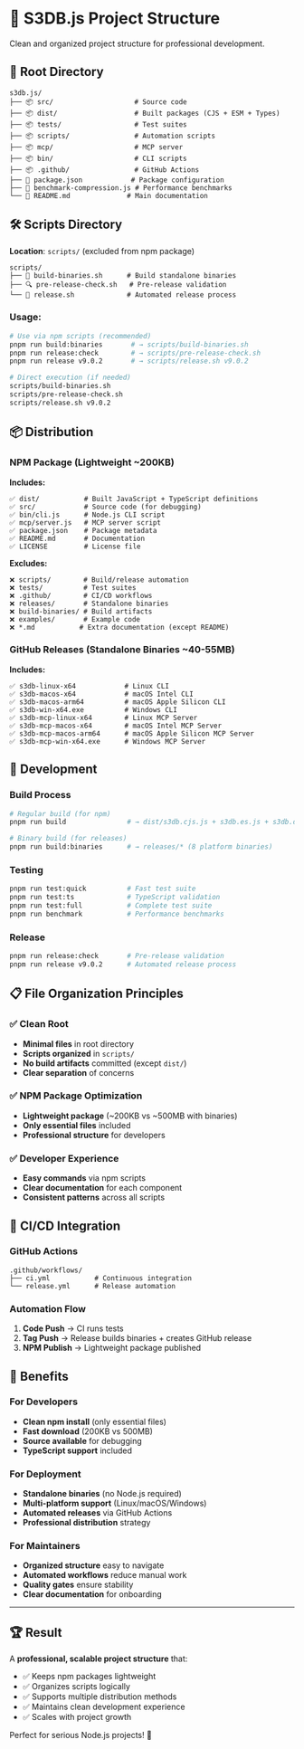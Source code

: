 # 📁 S3DB.js Project Structure

Clean and organized project structure for professional development.

## 🎯 Root Directory

```
s3db.js/
├── 📦 src/                    # Source code
├── 📦 dist/                   # Built packages (CJS + ESM + Types)
├── 📦 tests/                  # Test suites  
├── 📦 scripts/                # Automation scripts
├── 📦 mcp/                    # MCP server
├── 📦 bin/                    # CLI scripts
├── 📦 .github/                # GitHub Actions
├── 📄 package.json            # Package configuration
├── 📄 benchmark-compression.js # Performance benchmarks
└── 📄 README.md              # Main documentation
```

## 🛠️ Scripts Directory

**Location**: `scripts/` (excluded from npm package)

```
scripts/
├── 🔨 build-binaries.sh      # Build standalone binaries
├── 🔍 pre-release-check.sh   # Pre-release validation
└── 🚀 release.sh             # Automated release process
```

### Usage:
```bash
# Use via npm scripts (recommended)
pnpm run build:binaries       # → scripts/build-binaries.sh
pnpm run release:check        # → scripts/pre-release-check.sh  
pnpm run release v9.0.2       # → scripts/release.sh v9.0.2

# Direct execution (if needed)
scripts/build-binaries.sh
scripts/pre-release-check.sh
scripts/release.sh v9.0.2
```

## 📦 Distribution

### NPM Package (Lightweight ~200KB)
**Includes:**
```
✅ dist/           # Built JavaScript + TypeScript definitions
✅ src/            # Source code (for debugging)
✅ bin/cli.js      # Node.js CLI script
✅ mcp/server.js   # MCP server script
✅ package.json    # Package metadata
✅ README.md       # Documentation
✅ LICENSE         # License file
```

**Excludes:**
```
❌ scripts/        # Build/release automation
❌ tests/          # Test suites
❌ .github/        # CI/CD workflows
❌ releases/       # Standalone binaries
❌ build-binaries/ # Build artifacts
❌ examples/       # Example code
❌ *.md           # Extra documentation (except README)
```

### GitHub Releases (Standalone Binaries ~40-55MB)
**Includes:**
```
✅ s3db-linux-x64            # Linux CLI
✅ s3db-macos-x64            # macOS Intel CLI
✅ s3db-macos-arm64          # macOS Apple Silicon CLI
✅ s3db-win-x64.exe          # Windows CLI
✅ s3db-mcp-linux-x64        # Linux MCP Server
✅ s3db-mcp-macos-x64        # macOS Intel MCP Server
✅ s3db-mcp-macos-arm64      # macOS Apple Silicon MCP Server
✅ s3db-mcp-win-x64.exe      # Windows MCP Server
```

## 🔧 Development

### Build Process
```bash
# Regular build (for npm)
pnpm run build               # → dist/s3db.cjs.js + s3db.es.js + s3db.d.ts

# Binary build (for releases)  
pnpm run build:binaries      # → releases/* (8 platform binaries)
```

### Testing
```bash
pnpm run test:quick          # Fast test suite
pnpm run test:ts             # TypeScript validation
pnpm run test:full           # Complete test suite
pnpm run benchmark           # Performance benchmarks
```

### Release
```bash
pnpm run release:check       # Pre-release validation
pnpm run release v9.0.2      # Automated release process
```

## 📋 File Organization Principles

### ✅ Clean Root
- **Minimal files** in root directory
- **Scripts organized** in `scripts/`
- **No build artifacts** committed (except `dist/`)
- **Clear separation** of concerns

### ✅ NPM Package Optimization
- **Lightweight package** (~200KB vs ~500MB with binaries)
- **Only essential files** included
- **Professional structure** for developers

### ✅ Developer Experience
- **Easy commands** via npm scripts
- **Clear documentation** for each component
- **Consistent patterns** across all scripts

## 🚀 CI/CD Integration

### GitHub Actions
```
.github/workflows/
├── ci.yml           # Continuous integration
└── release.yml      # Release automation
```

### Automation Flow
1. **Code Push** → CI runs tests
2. **Tag Push** → Release builds binaries + creates GitHub release
3. **NPM Publish** → Lightweight package published

## 🎯 Benefits

### For Developers
- **Clean npm install** (only essential files)
- **Fast download** (200KB vs 500MB)
- **Source available** for debugging
- **TypeScript support** included

### For Deployment
- **Standalone binaries** (no Node.js required)
- **Multi-platform support** (Linux/macOS/Windows)
- **Automated releases** via GitHub Actions
- **Professional distribution** strategy

### For Maintainers
- **Organized structure** easy to navigate
- **Automated workflows** reduce manual work
- **Quality gates** ensure stability
- **Clear documentation** for onboarding

---

## 🏆 Result

A **professional, scalable project structure** that:
- ✅ Keeps npm packages lightweight
- ✅ Organizes scripts logically  
- ✅ Supports multiple distribution methods
- ✅ Maintains clean development experience
- ✅ Scales with project growth

Perfect for serious Node.js projects! 🚀